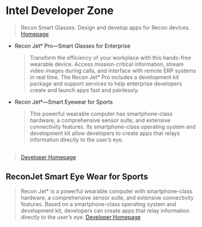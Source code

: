 # Intel Developer Zone

> Recon Smart Glasses. Design and develop apps for Recon devices. [Homepage](https://software.intel.com/en-us/recon)

- Recon Jet* Pro—Smart Glasses for Enterprise
  > Transform the efficiency of your workplace with this hands-free wearable device. Access mission-critical information, stream video images during calls, and interface with remote ERP systems in real time. The Recon Jet* Pro includes a development kit package and support services to help enterprise developers create and launch apps fast and painlessly.
- Recon Jet*—Smart Eyewear for Sports
  > This powerful wearable computer has smartphone-class hardware, a comprehensive sensor suite, and extensive connectivity features. Its smartphone-class operating system and development kit allow developers to create apps that relays information directly to the user’s eye.

## 

> [Developer Homepage](https://software.intel.com/en-us/recon/jet-pro)

## ReconJet Smart Eye Wear for Sports

> Recon Jet* is a powerful wearable computer with smartphone-class hardware, a comprehensive sensor suite, and extensive connectivity features. Based on a smartphone-class operating system and development kit, developers can create apps that relay information directly to the user’s eye. [Developer Homepage](https://software.intel.com/en-us/recon/jet)